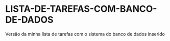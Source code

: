 # LISTA-DE-TAREFAS-COM-BANCO-DE-DADOS
Versão da minha lista de tarefas com o sistema do banco de dados inserido
